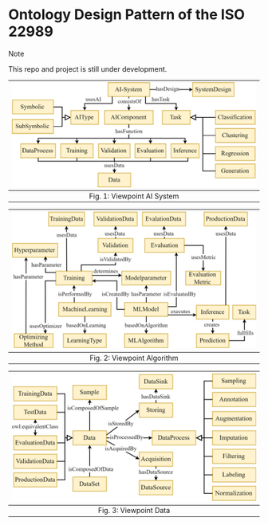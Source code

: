 # Ontology Design Pattern of the ISO 22989

> [!NOTE]
> This repo and project is still under development.

| <img src="../figures/figures-iso22989-aisystem.png"  width="750" >|
|:--:|
| Fig. 1: Viewpoint AI System|

| <img src="../figures/figures-iso22989-ai.png"  width="750" >|
|:--:|
| Fig. 2: Viewpoint Algorithm|

| <img src="../figures/figures-iso22989-data.png"  width="750" >|
|:--:|
| Fig. 3: Viewpoint Data|
